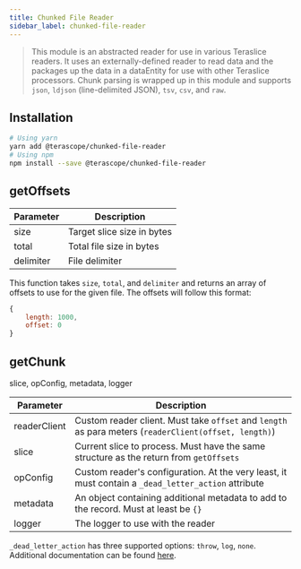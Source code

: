 ```yaml
---
title: Chunked File Reader
sidebar_label: chunked-file-reader
---
```


> This module is an abstracted reader for use in various Teraslice readers. It uses an externally-defined reader to read data and the packages up the data in a dataEntity for use with other Teraslice processors. Chunk parsing is wrapped up in this module and supports `json`, `ldjson`
(line-delimited JSON), `tsv`, `csv`, and `raw`.

## Installation

```bash
# Using yarn
yarn add @terascope/chunked-file-reader
# Using npm
npm install --save @terascope/chunked-file-reader
```

## getOffsets

| Parameter | Description                |
| --------- | -------------------------- |
| size      | Target slice size in bytes |
| total     | Total file size in bytes   |
| delimiter | File delimiter             |

This function takes `size`, `total`, and `delimiter` and returns an array of offsets to use for the
given file. The offsets will follow this format:

```js
{
    length: 1000,
    offset: 0
}
```

## getChunk

slice, opConfig, metadata, logger

| Parameter    | Description                                                                                           |
| ------------ | ----------------------------------------------------------------------------------------------------- |
| readerClient | Custom reader client. Must take `offset` and `length` as para meters (`readerClient(offset, length)`) |
| slice        | Current slice to process. Must have the same structure as the return from `getOffsets`                |
| opConfig     | Custom reader's configuration. At the very least, it must contain a `_dead_letter_action` attribute   |
| metadata     | An object containing additional metadata to add to the record. Must at least be `{}`                  |
| logger       | The logger to use with the reader                                                                     |

`_dead_letter_action` has three supported options: `throw`, `log`, `none`. Additional documentation
can be found [here](https://github.com/terascope/teraslice/blob/master/docs/configuration/ops.md#operation-level-configuration-options).
